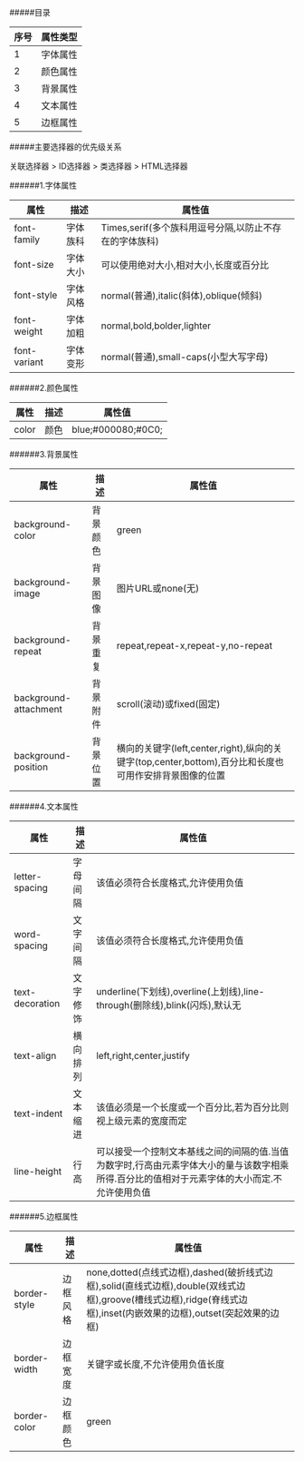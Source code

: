 #####目录

|序号|属性类型|
|----|--------|
| 1  |字体属性|
| 2  |颜色属性|
| 3  |背景属性|
| 4  |文本属性|
| 5  |边框属性|

#####主要选择器的优先级关系

关联选择器 > ID选择器 > 类选择器 > HTML选择器

######1.字体属性

|属性|描述|属性值|
|----|----|------|
|font-family|字体族科|Times,serif(多个族科用逗号分隔,以防止不存在的字体族科)|
|font-size  |字体大小|可以使用绝对大小,相对大小,长度或百分比|
|font-style |字体风格|normal(普通),italic(斜体),oblique(倾斜)|
|font-weight|字体加粗|normal,bold,bolder,lighter|
|font-variant|字体变形|normal(普通),small-caps(小型大写字母)|

######2.颜色属性

|属性|描述|属性值|
|----|----|------|
|color|颜色|blue;#000080;#0C0;|

######3.背景属性

|属性|描述|属性值|
|----|----|------|
|background-color|背景颜色|green|
|background-image|背景图像|图片URL或none(无)|
|background-repeat|背景重复|repeat,repeat-x,repeat-y,no-repeat|
|background-attachment|背景附件|scroll(滚动)或fixed(固定)|
|background-position|背景位置|横向的关键字(left,center,right),纵向的关键字(top,center,bottom),百分比和长度也可用作安排背景图像的位置|

######4.文本属性

|属性|描述|属性值|
|----|----|------|
|letter-spacing|字母间隔|该值必须符合长度格式,允许使用负值|
|word-spacing|文字间隔|该值必须符合长度格式,允许使用负值|
|text-decoration|文字修饰|underline(下划线),overline(上划线),line-through(删除线),blink(闪烁),默认无|
|text-align|横向排列|left,right,center,justify|
|text-indent|文本缩进|该值必须是一个长度或一个百分比,若为百分比则视上级元素的宽度而定|
|line-height|行高|可以接受一个控制文本基线之间的间隔的值.当值为数字时,行高由元素字体大小的量与该数字相乘所得.百分比的值相对于元素字体的大小而定.不允许使用负值|

######5.边框属性

|属性|描述|属性值|
|----|----|------|
|border-style|边框风格|none,dotted(点线式边框),dashed(破折线式边框),solid(直线式边框),double(双线式边框),groove(槽线式边框),ridge(脊线式边框),inset(内嵌效果的边框),outset(突起效果的边框)|
|border-width|边框宽度|关键字或长度,不允许使用负值长度|
|border-color|边框颜色|green|


